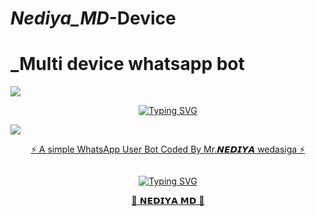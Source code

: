 # _Nediya_MD_-Device
# _Multi device whatsapp bot 
  
 <a><img src='https://files.catbox.moe/d4i0ld.jpg'/></a>
 <div align="center">
     
 [![Typing SVG]()]() </div>
 <a><img src='https://files.catbox.moe/b7hkxj.jpg'/></a>
<p align="center"> 
<u>⚡ A simple WhatsApp User Bot Coded By Mr.𝙉𝙀𝘿𝙄𝙔𝘼 wedasiga ⚡</u>
</p>
<img src=" "/>       
<p align="center">
  <a href=""><img src=" Nediya +│MD+│3.00.1.0v ; 𝐌𝐔𝐋𝐓𝐈 +𝐃𝐄𝐕𝐈𝐂𝐄 +𝐖𝐇𝐀𝐓𝐒𝐀𝐏𝐏 +𝐁𝐎𝐓 ;𝐅𝐎𝐑𝐖𝐎𝐀𝐃 +𝐁𝐘 +𝐃𝐒 +𝐌𝐎𝐃𝐙;𝐁𝐘 +𝐌𝐑.+𝗡𝗘𝗗𝗜𝗬𝗔+wedasinga" alt="Typing SVG" /></a>

</p>
<p align="center"> 
<u>🌺 𝗡𝗘𝗗𝗜𝗬𝗔 𝗠𝗗 🌺</u>
</p>
